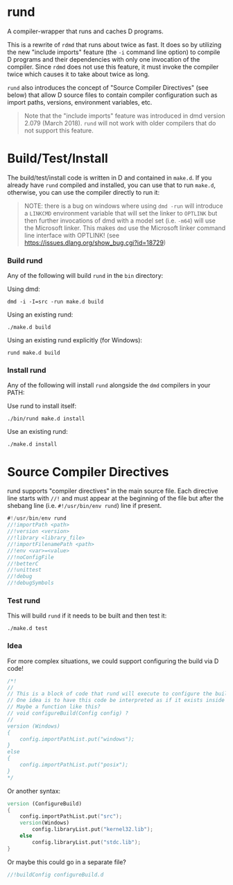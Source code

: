 # rund

A compiler-wrapper that runs and caches D programs.

This is a rewrite of `rdmd` that runs about twice as fast. It does so by utilizing the new "include imports" feature (the `-i` command line option) to compile D programs and their dependencies with only one invocation of the compiler.  Since `rdmd` does not use this feature, it must invoke the compiler twice which causes it to take about twice as long.

`rund` also introduces the concept of "Source Compiler Directives" (see below) that allow D source files to contain compiler configuration such as import paths, versions, environment variables, etc.

> Note that the "include imports" feature was introduced in dmd version 2.079 (March 2018).  `rund` will not work with older compilers that do not support this feature.

# Build/Test/Install

The build/test/install code is written in D and contained in `make.d`.  If you already have `rund` compiled and installed, you can use that to run `make.d`, otherwise, you can use the compiler directly to run it:

> NOTE: there is a bug on windows where using `dmd -run` will introduce a `LINKCMD` environment variable that will set the linker to `OPTLINK` but then further invocations of dmd with a model set (i.e. `-m64`) will use the Microsoft linker.  This makes `dmd` use the Microsoft linker command line interface with OPTLINK! (see https://issues.dlang.org/show_bug.cgi?id=18729)


### Build rund

Any of the following will build `rund` in the `bin` directory:

Using dmd:
```
dmd -i -I=src -run make.d build
```

Using an existing rund:
```
./make.d build
```

Using an existing rund explicitly (for Windows):
```
rund make.d build
```

### Install rund

Any of the following will install `rund` alongside the `dmd` compilers in your PATH:

Use rund to install itself:
```
./bin/rund make.d install
```

Use an existing rund:
```
./make.d install
```

# Source Compiler Directives

rund supports "compiler directives" in the main source file.  Each directive line starts with `//!` and must appear at the beginning of the file but after the shebang line (i.e. `#!/usr/bin/env rund`) line if present.

```D
#!/usr/bin/env rund
//!importPath <path>
//!version <version>
//!library <library_file>
//!importFilenamePath <path>
//!env <var>=<value>
//!noConfigFile
//!betterC
//!unittest
//!debug
//!debugSymbols
```

### Test rund

This will build `rund` if it needs to be built and then test it:

```
./make.d test
```

### Idea

For more complex situations, we could support configuring the build via D code!
```D
/*!
//
// This is a block of code that rund will execute to configure the build.
// One idea is to have this code be interpreted as if it exists inside a function.
// Maybe a function like this?
// void configureBuild(Config config) ?
//
version (Windows)
{
    config.importPathList.put("windows");
}
else
{
    config.importPathList.put("posix");
}
*/
```
Or another syntax:
```D
version (ConfigureBuild)
{
    config.importPathList.put("src");
    version(Windows)
        config.libraryList.put("kernel32.lib");
    else
        config.libraryList.put("stdc.lib");
}
```
Or maybe this could go in a separate file?
```D
//!buildConfig configureBuild.d
```

